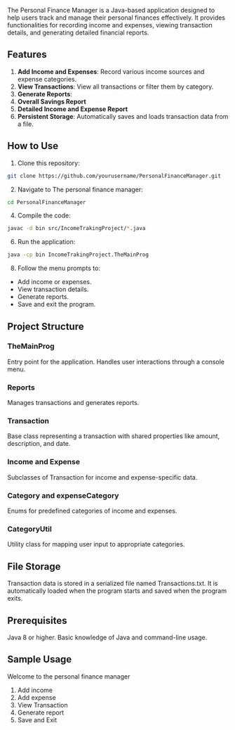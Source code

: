 The Personal Finance Manager is a Java-based application designed to help users track and manage their personal finances effectively. It provides functionalities for recording income and expenses, viewing transaction details, and generating detailed financial reports.

## Features
1. **Add Income and Expenses**: Record various income sources and expense categories.
2. **View Transactions**: View all transactions or filter them by category.
3. **Generate Reports**:
4. **Overall Savings Report**
5. **Detailed Income and Expense Report**
6. **Persistent Storage**: Automatically saves and loads transaction data from a file.

## How to Use 
1. Clone this repository:
```bash
git clone https://github.com/yourusername/PersonalFinanceManager.git
```
2. Navigate to The personal finance manager:
```bash
cd PersonalFinanceManager
```
4. Compile the code:
```bash
javac -d bin src/IncomeTrakingProject/*.java
```
6. Run the application:
```bash
java -cp bin IncomeTrakingProject.TheMainProg
```
8. Follow the menu prompts to:
  - Add income or expenses.
  - View transaction details.
  - Generate reports.
  - Save and exit the program.

## Project Structure
### TheMainProg 
Entry point for the application. Handles user interactions through a console menu.
### Reports
Manages transactions and generates reports.
### Transaction
Base class representing a transaction with shared properties like amount, description, and date.
### Income and Expense
Subclasses of Transaction for income and expense-specific data.
### Category and expenseCategory
Enums for predefined categories of income and expenses.
### CategoryUtil
Utility class for mapping user input to appropriate categories.

## File Storage
Transaction data is stored in a serialized file named Transactions.txt. It is automatically loaded when the program starts and saved when the program exits.

## Prerequisites
Java 8 or higher.
Basic knowledge of Java and command-line usage.


## Sample Usage

Welcome to the personal finance manager
1. Add income
2. Add expense
3. View Transaction
4. Generate report
5. Save and Exit
